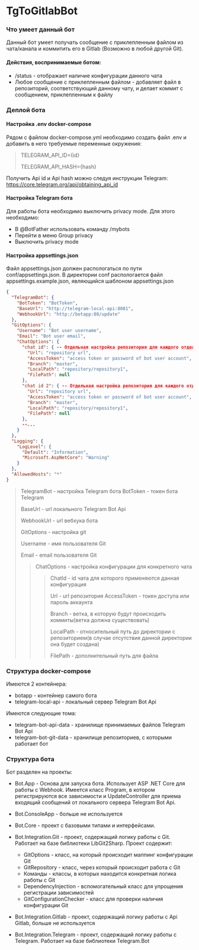 # TgToGitlabBot
### Что умеет данный бот

Данный бот умеет получать сообщение с приклепленным файлом из чата/канала и коммитить его в Gitlab (Возможно в любой другой Git).
#### Действия, воспринимаемые ботом:
- /status - отображает наличие конфигурации данного чата
- Любое сообщение с приклепленным файлом - добавляет файл в репозиторий, соответствующий данному чату, и делает коммит с сообщением, приклепленным к файлу

### Деплой бота
#### Настройка .env docker-compose
Рядом с файлом docker-compose.yml необходимо создать файл .env и добавить в него требуемые переменные окружения:
>TELEGRAM_API_ID={id}
>
>TELEGRAM_API_HASH={hash}
>
Получить Api id и Api hash можно следуя инструкции Telegram: https://core.telegram.org/api/obtaining_api_id
#### Настройка Telegram бота
Для работы бота необходимо выключить privacy mode. Для этого необходимо:
- В @BotFather использовать команду /mybots
- Перейти в меню Group privacy
- Выключить privacy mode
#### Настройка appsettings.json
Файл appsettings.json должен распологаться по пути conf/appsettings.json.
В директории conf распологается файл appsettings.example.json, являющийся шаблоном 
appsettings.json
```json
{
  "TelegramBot": {
    "BotToken": "BotToken",
    "BaseUrl": "http://telegram-local-api:8081",    
    "WebhookUrl": "http://botapp:80/update"
  },
  "GitOptions": {
    "Username": "Bot user username",
    "Email": "Bot user email",
    "ChatOptions": {
      "chat id": { -- Отдельная настройка репозитория для каждого отдельного чата
        "Url": "repository url",        
        "AccessToken": "access token or password of bot user account",
        "Branch": "master",
        "LocalPath": "repository/repository1",
        "FilePath": null
      },
      "chat id 2": { -- Отдельная настройка репозитория для каждого отдельного чата
        "Url": "repository url",        
        "AccessToken": "access token or password of bot user account",
        "Branch": "master",
        "LocalPath": "repository/repository1",
        "FilePath": null
      },
      --...
    }
  },  
  "Logging": {
    "LogLevel": {
      "Default": "Information",
      "Microsoft.AspNetCore": "Warning"
    }
  },
  "AllowedHosts": "*"
}
```
> TelegramBot - настройка Telegram бота
> BotToken - токен бота Telegram
> 
> BaseUrl - url локального Telegram Bot Api
>
> WebhookUrl - url вебхука бота
>
> GitOptions - настройка git
>
> Username - имя пользователя Git
>
> Email - email пользователя Git
>
>> ChatOptions - настройка конфигурации для конкретного чата
>>
>>> ChatId - id чата для которого применяются данная конфигурация
>>>
>>> Url - url репозитория
>>> AccessToken - токен доступа или пароль аккаунта
>>>
>>> Branch - ветка, в которую будут происходить коммиты(ветка должна существовать)
>>>
>>> LocalPath - относительный путь до директории с репозиторием(в случае отсутствия данной директории она будет создана)
>>>
>>> FilePath - дополнительный путь для файла


### Структура docker-compose
Имеются 2 контейнера:
- botapp - контейнер самого бота
- telegram-local-api - локальный сервер Telegram Bot Api

Имеются следующие тома:

- telegram-bot-api-data - хранилище принимаемых файлов Telegram Bot Api
- telegram-bot-git-data - хранилище репозиториев, с которыми работает бот
### Структура бота

Бот разделен на проекты:
- Bot.App - Основа для запуска бота. Использует ASP .NET Core для работы с Webhook. Имеется класс Program, в котором регистрируются все зависимости и UpdateController для приема входящий сообщений от локального сервера Telegram Bot Api.
- Bot.ConsoleApp - больше не используется
- Bot.Core - проект с базовыми типами и интерфейсами.
- Bot.Integration.Git - проект, содержащий логику работы с Git. Работает на базе библиотеки LibGit2Sharp. Проект содержит:

  - GitOptions - класс, на который происходит маппинг конфигурации Git
  - GitRepository - класс, через который происходит работа с Git
  - Команды - классы, в которых находится конкретная логика работы с Git
  - DependencyInjection - вспомогательный класс для упрощения регистрации зависимостей
  - GitConfigurationChecker - класс для проверки наличия конфигурации Git
- Bot.Integration.Gitlab - проект, содержащий логику работы с Api Gitlab, больше не используется
- Bot.Integration.Telegram - проект, содержащий логику работы с Telegram. Работает на базе библиотеки Telegram.Bot
